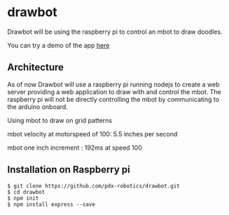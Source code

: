 # drawbot

Drawbot will be using the raspberry pi to control an mbot to draw doodles. 

You can try a demo of the app [here](homeolson.ddns.net)

## Architecture

As of now Drawbot will use a raspberry pi running nodejs to create a web server providing a web application to draw with and control the mbot. The raspberry pi will not be directly controlling the mbot by communicating to the arduino onboard. 

Using mbot to draw on grid patterns 

mbot velocity at motorspeed of 100: 5.5 inches per second

mbot one inch increment : 192ms at speed 100

## Installation on Raspberry pi

```
$ git clone https://github.com/pdx-robotics/drawbot.git
$ cd drawbot
$ npm init
$ npm install express --save
```
